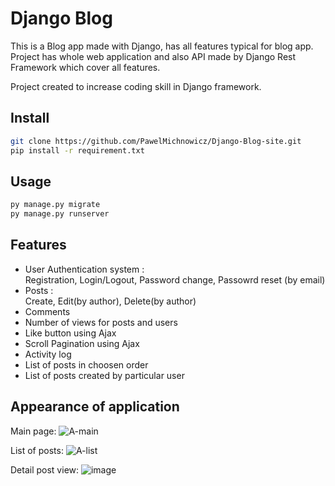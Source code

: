 Django Blog
======
This is a Blog app made with Django, has all features typical for blog app.
Project has whole web application and also API made by Django Rest Framework which cover all features.

Project created to increase coding skill in Django framework.

## Install

```sh
git clone https://github.com/PawelMichnowicz/Django-Blog-site.git
pip install -r requirement.txt
```

## Usage

```sh
py manage.py migrate
py manage.py runserver
```

## Features 
- User Authentication system :\
Registration, Login/Logout, Password change, Passowrd reset (by email)
- Posts :\
Create, Edit(by author), Delete(by author)
- Comments
- Number of views for posts and users
- Like button using Ajax
- Scroll Pagination using Ajax
- Activity log
- List of posts in choosen order 
- List of posts created by particular user 

## Appearance of application
Main page:
![A-main](https://user-images.githubusercontent.com/83020761/169698059-9964a8aa-ebcf-4abb-b438-25de61175bdb.gif)


List of posts:
![A-list](https://user-images.githubusercontent.com/83020761/169698241-87ccdb2b-9d20-4146-99d6-7b715cab643e.gif)


Detail post view:
![image](https://user-images.githubusercontent.com/83020761/169698332-fda4d9c9-5b4a-4d1a-90d4-9907fce195e1.png)
